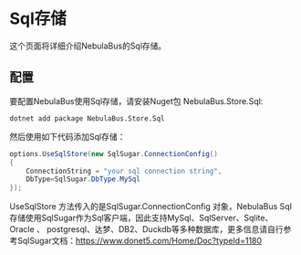 # Sql存储
这个页面将详细介绍NebulaBus的Sql存储。

## 配置
要配置NebulaBus使用Sql存储，请安装Nuget包 NebulaBus.Store.Sql:

```shell
dotnet add package NebulaBus.Store.Sql
```

然后使用如下代码添加Sql存储：
```csharp
options.UseSqlStore(new SqlSugar.ConnectionConfig()
{
    ConnectionString = "your sql connection string",
    DbType=SqlSugar.DbType.MySql
});
```
UseSqlStore 方法传入的是SqlSugar.ConnectionConfig 对象，NebulaBus Sql 存储使用SqlSugar作为Sql客户端，因此支持MySql、SqlServer、Sqlite、Oracle 、 postgresql、达梦、DB2、Duckdb等多种数据库，更多信息请自行参考SqlSugar文档：https://www.donet5.com/Home/Doc?typeId=1180